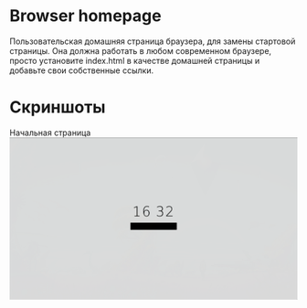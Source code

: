 # Browser homepage

Пользовательская домашняя страница браузера, для замены стартовой страницы. Она должна работать в любом современном браузере, просто установите index.html в качестве домашней страницы и добавьте свои собственные ссылки.

# Скриншоты

Начальная страница
![Screenshot](screenshots/screenshot.png)